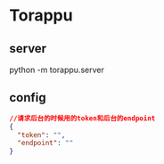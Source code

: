 # Torappu

## server

python -m torappu.server

## config

```json
//请求后台的时候用的token和后台的endpoint
{
  "token": "",
  "endpoint": ""
}
```
